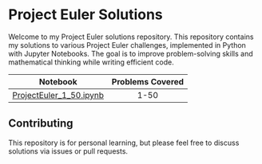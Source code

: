 # Project Euler Solutions

Welcome to my Project Euler solutions repository. This repository contains my solutions to various
Project Euler challenges, implemented in Python with Jupyter Notebooks. The goal is to improve
problem-solving skills and mathematical thinking while writing efficient code.

|                           Notebook                           | Problems Covered |
|:------------------------------------------------------------:|:----------------:|
| [ProjectEuler_1_50.ipynb](solutions/ProjectEuler_1_50.ipynb) |       1-50       |

## Contributing
This repository is for personal learning, but please feel free to discuss solutions via issues or
pull requests.